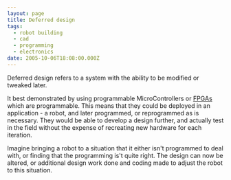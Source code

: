```yaml
---
layout: page
title: Deferred design
tags:
  - robot building
  - cad
  - programming
  - electronics
date: 2005-10-06T18:08:00.000Z
---
```

Deferred design refers to a system with the ability to be modified or tweaked later.

It best demonstrated by using programmable MicroControllers or [FPGAs](/wiki/fpga.html "Field Programmable Gate Array") which are programmable. This means that they could be deployed in an application - a robot, and later programmed, or reprogrammed as is necessary. They would be able to develop a design further, and actually test in the field without the expense of recreating new hardware for each iteration.

Imagine bringing a robot to a situation that it either isn't programmed to deal with, or finding that the programming is't quite right. The design can now be altered, or additional design work done and coding made to adjust the robot to this situation.

